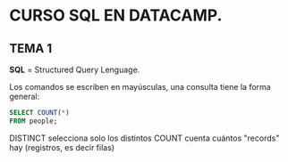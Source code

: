 # CURSO SQL EN DATACAMP.

## TEMA 1

**SQL** = Structured Query Lenguage.

Los comandos se escriben en mayúsculas, una consulta tiene la forma general:
```SQL
SELECT COUNT(*)
FROM people;
```
DISTINCT	selecciona solo los distintos
COUNT		cuenta cuántos "records" hay (registros, es decir filas)



